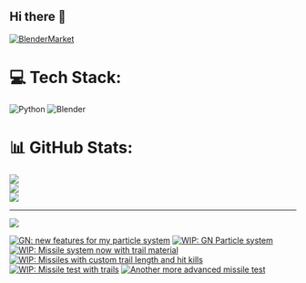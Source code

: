 ## Hi there 👋

<!--
**luckychris/luckychris** is a ✨ _special_ ✨ repository because its `README.md` (this file) appears on your GitHub profile.

Here are some ideas to get you started:

- 🔭 I’m currently working on ...
- 🌱 I’m currently learning ...
- 👯 I’m looking to collaborate on ...
- 🤔 I’m looking for help with ...
- 💬 Ask me about ...
- 📫 How to reach me: https://www.instagram.com/blender.fun/
- 😄 Pronouns: ...
- ⚡ Fun fact: ...
-->


[![BlenderMarket](https://assets.superhivemarket.com/site_assets/blendermarketlogo.png)](https://blendermarket.com/creators/blenderfun)

# 💻 Tech Stack:
![Python](https://img.shields.io/badge/python-3670A0?style=for-the-badge&logo=python&logoColor=ffdd54) ![Blender](https://img.shields.io/badge/blender-%23F5792A.svg?style=for-the-badge&logo=blender&logoColor=white)
# 📊 GitHub Stats:
![](https://github-readme-stats.vercel.app/api?username=luckychris&theme=great-gatsby&hide_border=false&include_all_commits=false&count_private=false)<br/>
![](https://github-readme-streak-stats.herokuapp.com/?user=luckychris&theme=great-gatsby&hide_border=false)<br/>
![](https://github-readme-stats.vercel.app/api/top-langs/?username=luckychris&theme=great-gatsby&hide_border=false&include_all_commits=false&count_private=false&layout=compact)

---
[![](https://visitcount.itsvg.in/api?id=luckychris&icon=0&color=0)](https://visitcount.itsvg.in)

<!-- Proudly created with GPRM ( https://gprm.itsvg.in ) -->

<!-- BEGIN YOUTUBE-CARDS -->
[![GN: new features for my particle system](https://ytcards.demolab.com/?id=PThIsr9uwZI&title=GN%3A+new+features+for+my+particle+system&lang=en&timestamp=1752589914&background_color=%230d1117&title_color=%23ffffff&stats_color=%23dedede&max_title_lines=1&width=250&border_radius=5 "GN: new features for my particle system")](https://www.youtube.com/watch?v=PThIsr9uwZI)
[![WIP: GN Particle system](https://ytcards.demolab.com/?id=n2wGHyq3TYY&title=WIP%3A+GN+Particle+system&lang=en&timestamp=1752220862&background_color=%230d1117&title_color=%23ffffff&stats_color=%23dedede&max_title_lines=1&width=250&border_radius=5 "WIP: GN Particle system")](https://www.youtube.com/watch?v=n2wGHyq3TYY)
[![WIP: Missile system now with trail material](https://ytcards.demolab.com/?id=a0nSe1-JXvk&title=WIP%3A+Missile+system+now+with+trail+material&lang=en&timestamp=1752148800&background_color=%230d1117&title_color=%23ffffff&stats_color=%23dedede&max_title_lines=1&width=250&border_radius=5 "WIP: Missile system now with trail material")](https://www.youtube.com/watch?v=a0nSe1-JXvk)
[![WIP: Missiles with custom trail length and hit kills](https://ytcards.demolab.com/?id=uFGx8B0R4Qs&title=WIP%3A+Missiles+with+custom+trail+length+and+hit+kills&lang=en&timestamp=1752037256&background_color=%230d1117&title_color=%23ffffff&stats_color=%23dedede&max_title_lines=1&width=250&border_radius=5 "WIP: Missiles with custom trail length and hit kills")](https://www.youtube.com/watch?v=uFGx8B0R4Qs)
[![WIP: Missile test with trails](https://ytcards.demolab.com/?id=03_WgNgkNh8&title=WIP%3A+Missile+test+with+trails&lang=en&timestamp=1751947200&background_color=%230d1117&title_color=%23ffffff&stats_color=%23dedede&max_title_lines=1&width=250&border_radius=5 "WIP: Missile test with trails")](https://www.youtube.com/watch?v=03_WgNgkNh8)
[![Another more advanced missile test](https://ytcards.demolab.com/?id=TzhBLVkMfCo&title=Another+more+advanced+missile+test&lang=en&timestamp=1751842834&background_color=%230d1117&title_color=%23ffffff&stats_color=%23dedede&max_title_lines=1&width=250&border_radius=5 "Another more advanced missile test")](https://www.youtube.com/watch?v=TzhBLVkMfCo)
<!-- END YOUTUBE-CARDS -->

